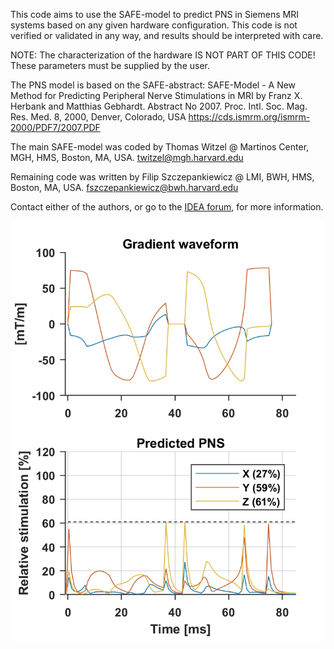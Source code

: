 This code aims to use the SAFE-model to predict PNS in Siemens MRI systems
based on any given hardware configuration. This code is not verified or 
validated in any way, and results should be interpreted with care.

NOTE: The characterization of the hardware IS NOT PART OF THIS CODE! These
parameters must be supplied by the user.

The PNS model is based on the SAFE-abstract:
SAFE-Model - A New Method for Predicting Peripheral Nerve Stimulations in MRI
by Franz X. Herbank and Matthias Gebhardt. Abstract No 2007. 
Proc. Intl. Soc. Mag. Res. Med. 8, 2000, Denver, Colorado, USA
https://cds.ismrm.org/ismrm-2000/PDF7/2007.PDF

The main SAFE-model was coded by Thomas Witzel @ Martinos Center, MGH, HMS, Boston, MA, USA.
twitzel@mgh.harvard.edu

Remaining code was written by Filip Szczepankiewicz @ LMI, BWH, HMS, Boston, MA, USA.
fszczepankiewicz@bwh.harvard.edu

Contact either of the authors, or go to the [IDEA forum](https://www.mr-idea.com/communities/idea/Lists/Discussion/Flat.aspx?RootFolder=%2Fcommunities%2Fidea%2FLists%2FDiscussion%2FPNS%20prediction%20in%20Matlab%20using%20the%20SAFE%20model&FolderCTID=0x012002005635B5AD41B3E240BA0B9023C8B21F60), for more information.


![Example of predicted PNS in arbitrary gradient waveform.](safe_example_figure.jpg)

